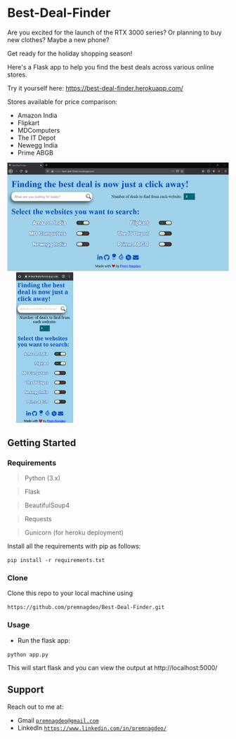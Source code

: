 # Best-Deal-Finder


Are you excited for the launch of the RTX 3000 series? Or planning to buy new clothes? Maybe a new phone?

Get ready for the holiday shopping season!

Here's a Flask app to help you find the best deals across various online stores.

Try it yourself here: https://best-deal-finder.herokuapp.com/

Stores available for price comparison:
- Amazon India
- Flipkart
- MDComputers
- The IT Depot
- Newegg India
- Prime ABGB

<img src="https://github.com/premnagdeo/Best-Deal-Finder/blob/master/readme_images/desktop_screenshot.png" width="700"> &nbsp;&nbsp;&nbsp;&nbsp;  <img src="https://github.com/premnagdeo/Best-Deal-Finder/blob/master/readme_images/mobile_screenshot.png" width="130">


## Getting Started

### Requirements
> Python (3.x)

> Flask

> BeautifulSoup4

> Requests

> Gunicorn (for heroku deployment)


Install all the requirements with pip as follows:

`pip install -r requirements.txt`


### Clone
Clone this repo to your local machine using 

` https://github.com/premnagdeo/Best-Deal-Finder.git `


### Usage

* Run the flask app:

` python app.py `


This will start flask and you can view the output at http://localhost:5000/


## Support

Reach out to me at:

- Gmail  <a href="http://premnagdeo@gmail.com" target="_blank">`premnagdeo@gmail.com`</a>
- LinkedIn  <a href="https://www.linkedin.com/in/premnagdeo/" target="_blank">`https://www.linkedin.com/in/premnagdeo/`</a>
